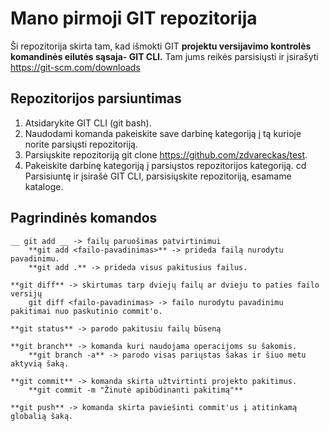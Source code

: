 # Mano pirmoji GIT repozitorija

Ši repozitorija skirta tam, kad išmokti GIT **projektu versijavimo kontrolės komandinės eilutės sąsaja- GIT CLI.** Tam jums reikės parsisiųsti ir įsirašyti https://git-scm.com/downloads 

## Repozitorijos parsiuntimas

1. Atsidarykite GIT CLI (git bash).
2. Naudodami komanda <cd> pakeiskite save darbinę kategoriją į tą kurioje norite parsiųsti repozitoriją.
3. Parsiųskite repozitoriją git clone <https://github.com/zdvareckas/test>.
4. Pakeiskite darbinę kategoriją į parsiųstos repozitorijos kategoriją.
    cd <repozitorijos pavadinimas>
Parsisiuntę ir įsirašė GIT CLI, parsisiųskite repozitoriją, esamame kataloge.
    
## Pagrindinės komandos

    __ git add __ -> failų paruošimas patvirtinimui
        **git add <failo-pavadinimas>** -> prideda failą nurodytu pavadinimu.
        **git add .** -> prideda visus pakitusius failus.
    
    **git diff** -> skirtumas tarp dviejų failų ar dvieju to paties failo versijų
        git diff <failo-pavadinimas> -> failo nurodytu pavadinimu pakitimai nuo paskutinio commit'o.
    
    **git status** -> parodo pakitusiu failų būseną

    **git branch** -> komanda kuri naudojama operacijoms su šakomis.
        **git branch -a** -> parodo visas pariųstas šakas ir šiuo metu aktyvią šaką.
    
    **git commit** -> komanda skirta užtvirtinti projekto pakitimus.
        **git commit -m "Žinutė apibūdinanti pakitimą"**

    **git push** -> komanda skirta paviešinti commit'us į atitinkamą globalią šaką.

